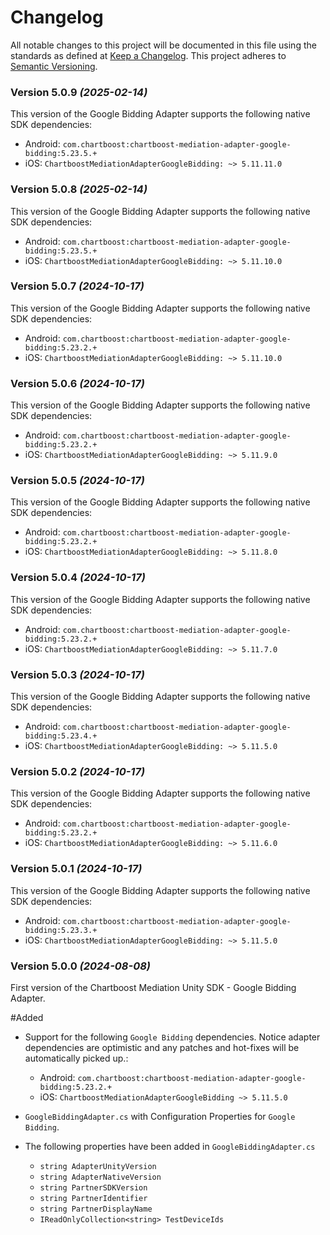 # Changelog
All notable changes to this project will be documented in this file using the standards as defined at [Keep a Changelog](https://keepachangelog.com/en/1.0.0/). This project adheres to [Semantic Versioning](https://semver.org/spec/v2.0.0).

### Version 5.0.9 *(2025-02-14)*
This version of the Google Bidding Adapter supports the following native SDK dependencies:
  * Android: `com.chartboost:chartboost-mediation-adapter-google-bidding:5.23.5.+`
  * iOS: `ChartboostMediationAdapterGoogleBidding: ~> 5.11.11.0`

### Version 5.0.8 *(2025-02-14)*
This version of the Google Bidding Adapter supports the following native SDK dependencies:
  * Android: `com.chartboost:chartboost-mediation-adapter-google-bidding:5.23.5.+`
  * iOS: `ChartboostMediationAdapterGoogleBidding: ~> 5.11.10.0`

### Version 5.0.7 *(2024-10-17)*
This version of the Google Bidding Adapter supports the following native SDK dependencies:
  * Android: `com.chartboost:chartboost-mediation-adapter-google-bidding:5.23.2.+`
  * iOS: `ChartboostMediationAdapterGoogleBidding: ~> 5.11.10.0`

### Version 5.0.6 *(2024-10-17)*
This version of the Google Bidding Adapter supports the following native SDK dependencies:
  * Android: `com.chartboost:chartboost-mediation-adapter-google-bidding:5.23.2.+`
  * iOS: `ChartboostMediationAdapterGoogleBidding: ~> 5.11.9.0`

### Version 5.0.5 *(2024-10-17)*
This version of the Google Bidding Adapter supports the following native SDK dependencies:
  * Android: `com.chartboost:chartboost-mediation-adapter-google-bidding:5.23.2.+`
  * iOS: `ChartboostMediationAdapterGoogleBidding: ~> 5.11.8.0`

### Version 5.0.4 *(2024-10-17)*
This version of the Google Bidding Adapter supports the following native SDK dependencies:
  * Android: `com.chartboost:chartboost-mediation-adapter-google-bidding:5.23.2.+`
  * iOS: `ChartboostMediationAdapterGoogleBidding: ~> 5.11.7.0`

### Version 5.0.3 *(2024-10-17)*
This version of the Google Bidding Adapter supports the following native SDK dependencies:
  * Android: `com.chartboost:chartboost-mediation-adapter-google-bidding:5.23.4.+`
  * iOS: `ChartboostMediationAdapterGoogleBidding: ~> 5.11.5.0`

### Version 5.0.2 *(2024-10-17)*
This version of the Google Bidding Adapter supports the following native SDK dependencies:
  * Android: `com.chartboost:chartboost-mediation-adapter-google-bidding:5.23.2.+`
  * iOS: `ChartboostMediationAdapterGoogleBidding: ~> 5.11.6.0`

### Version 5.0.1 *(2024-10-17)*
This version of the Google Bidding Adapter supports the following native SDK dependencies:
  * Android: `com.chartboost:chartboost-mediation-adapter-google-bidding:5.23.3.+`
  * iOS: `ChartboostMediationAdapterGoogleBidding: ~> 5.11.5.0`

### Version 5.0.0 *(2024-08-08)*

First version of the Chartboost Mediation Unity SDK - Google Bidding Adapter.

#Added 
- Support for the following `Google Bidding` dependencies. Notice adapter dependencies are optimistic and any patches and hot-fixes will be automatically picked up.:
    * Android: `com.chartboost:chartboost-mediation-adapter-google-bidding:5.23.2.+`
    * iOS: `ChartboostMediationAdapterGoogleBidding ~> 5.11.5.0`
    
- `GoogleBiddingAdapter.cs` with Configuration Properties for `Google Bidding`.
- The following properties have been added in `GoogleBiddingAdapter.cs`
    * `string AdapterUnityVersion`
    * `string AdapterNativeVersion`
    * `string PartnerSDKVersion`
    * `string PartnerIdentifier`
    * `string PartnerDisplayName`
    * `IReadOnlyCollection<string> TestDeviceIds`